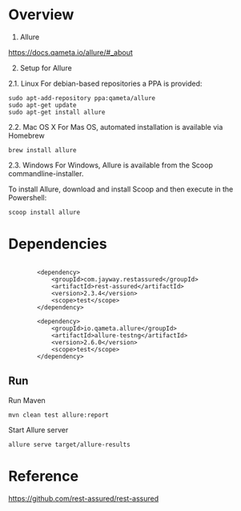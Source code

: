 
# Overview

1. Allure

https://docs.qameta.io/allure/#_about


2. Setup for Allure

2.1. Linux
For debian-based repositories a PPA is provided:
```
sudo apt-add-repository ppa:qameta/allure
sudo apt-get update 
sudo apt-get install allure
```
2.2. Mac OS X
For Mas OS, automated installation is available via Homebrew
```
brew install allure
```
2.3. Windows
For Windows, Allure is available from the Scoop commandline-installer.

To install Allure, download and install Scoop and then execute in the Powershell:
```
scoop install allure
```


# Dependencies 

```$xslt

        <dependency>
            <groupId>com.jayway.restassured</groupId>
            <artifactId>rest-assured</artifactId>
            <version>2.3.4</version>
            <scope>test</scope>
        </dependency>
        
        <dependency>
            <groupId>io.qameta.allure</groupId>
            <artifactId>allure-testng</artifactId>
            <version>2.6.0</version>
            <scope>test</scope>
        </dependency>

```
## Run

Run Maven

```$xslt
mvn clean test allure:report
```

Start Allure server

```$xslt
allure serve target/allure-results
```

# Reference

https://github.com/rest-assured/rest-assured

